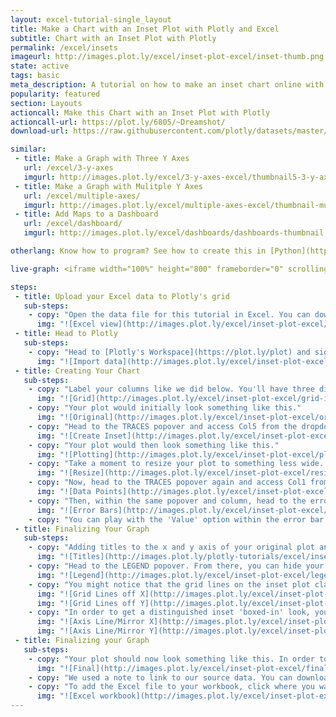 ```yaml
---
layout: excel-tutorial-single_layout
title: Make a Chart with an Inset Plot with Plotly and Excel
subtitle: Chart with an Inset Plot with Plotly
permalink: /excel/insets
imageurl: http://images.plot.ly/excel/inset-plot-excel/inset-thumb.png
state: active
tags: basic
meta_description: A tutorial on how to make an inset chart online with Excel. Follow our step-by-step tutorial to make an inset chart for free and online with Plotly.
popularity: featured
section: Layouts
actioncall: Make this Chart with an Inset Plot with Plotly
actioncall-url: https://plot.ly/6805/~Dreamshot/
download-url: https://raw.githubusercontent.com/plotly/datasets/master/inset.csv

similar:
 - title: Make a Graph with Three Y Axes
   url: /excel/3-y-axes
   imgurl: http://images.plot.ly/excel/3-y-axes-excel/thumbnail5-3-y-axes.png
 - title: Make a Graph with Mulitple Y Axes
   url: /excel/multiple-axes/
   imgurl: http://images.plot.ly/excel/multiple-axes-excel/thumbnail-multiple-axes.png
 - title: Add Maps to a Dashboard
   url: /excel/dashboard/
   imgurl: http://images.plot.ly/excel/dashboards/dashboards-thumbnail.png

otherlang: Know how to program? See how to create this in [Python](https://plot.ly/python/insets/) or [R](https://plot.ly/r/insets/).

live-graph: <iframe width="100%" height="800" frameborder="0" scrolling="no" src="https://plot.ly/~jackp/15148.embed"></iframe>

steps:
 - title: Upload your Excel data to Plotly's grid
   sub-steps:
    - copy: "Open the data file for this tutorial in Excel. You can download the file here in [CSV format](https://raw.githubusercontent.com/plotly/datasets/master/inset.csv)"
      img: "![Excel view](http://images.plot.ly/excel/inset-plot-excel/excel-view-insets.png)"
 - title: Head to Plotly
   sub-steps:
    - copy: "Head to [Plotly's Workspace](https://plot.ly/plot) and sign into your free Plotly account. Go to 'Import,' click 'Upload a file,' then choose your Excel file to upload. Your Excel file will now open in Plotly's grid. For more about Plotly's grid, see [this tutorial](help.plot.ly/add-data-to-the-plotly-grid/)"
      img: "![Import data](http://images.plot.ly/excel/inset-plot-excel/import.png)"
 - title: Creating Your Chart
   sub-steps:
    - copy: "Label your columns like we did below. You'll have three different x-y datasets (margin of error, photon density/energy, electron energy/density). Select 'Line plots' from the MAKE A PLOT menu and then click line plot in the bottom left."
      img: "![Grid](http://images.plot.ly/excel/inset-plot-excel/grid-inset-plot.png)"
    - copy: "Your plot would initially look something like this."
      img: "![Original](http://images.plot.ly/excel/inset-plot-excel/original-inset-plot.png)"
    - copy: "Head to the TRACES popover and access Col5 from the dropdown menu. From 'Axes' you'll want to click New Axis/Subplot bar. From New Axis/Subplot you'll want to click 'Inset' under New Subplot."
      img: "![Create Inset](http://images.plot.ly/excel/inset-plot-excel/create-inset-inset-plot.png)"
    - copy: "Your plot would then look something like this."
      img: "![Plotting](http://images.plot.ly/excel/inset-plot-excel/plotting-inset-plot.png)"
    - copy: "Take a moment to resize your plot to something less wide. A width of 800 and a height of 600 seems reasonable. Head to the layout menu to do this."
      img: "![Resize](http://images.plot.ly/excel/inset-plot-excel/resize-inset-plot.png)"
    - copy: "Now, head to the TRACES popover again and access Col1 from the dropdown menu. For these data points, you'll want to remove the line from the marker. This will get you a plot closer to our version."
      img: "![Data Points](http://images.plot.ly/excel/inset-plot-excel/data-inset-plot.png)"
    - copy: "Then, within the same popover and column, head to the error bar menu. Show both the x and y error bars. You'll immediately notice the change on your graph."
      img: "![Error Bars](http://images.plot.ly/excel/inset-plot-excel/error-bars-inset-plot.png)"
    - copy: "You can play with the 'Value' option within the error bar menu to get the bars to a length of your liking."
 - title: Finalizing Your Graph
   sub-steps:
    - copy: "Adding titles to the x and y axis of your original plot and inset plot are important, as is an overall title for your plot. After titling your plot, it should look something like this."
      img: "![Titles](http://images.plot.ly/plotly-tutorials/excel/inset-plot-excel/title-inset-plot.png)"
    - copy: "Head to the LEGEND popover. From there, you can hide your legend; it isn't really an important part of this graph."
      img: "![Legend](http://images.plot.ly/excel/inset-plot-excel/legend-inset-plot.png)"
    - copy: "You might notice that the grid lines on the inset plot clash with the grid lines of your original plot. Head to the AXES popover, then select X Axis 2 (Y Axis 2) from the drop down menu. Head to 'lines' and turn the grid lines off."
      img: "![Grid Lines off X](http://images.plot.ly/excel/inset-plot-excel/grid-lines-x-inset-plot.png)"
      img: "![Grid Lines off Y](http://images.plot.ly/excel/inset-plot-excel/grid-lines-y-inset-plot.png)"
    - copy: "In order to get a distinguished inset 'boxed-in' look, you can turn the Axis line and Mirror on in the case of X Axis 2 (Y Axis 2) and also turn the Zero line off in both cases."
      img: "![Axis Line/Mirror X](http://images.plot.ly/excel/inset-plot-excel/mirror-x-inset-plot.png)"
      img: "![Axis Line/Mirror Y](http://images.plot.ly/excel/inset-plot-excel/mirror-y-inset-plot.png)"
 - title: Finalizing your Graph
   sub-steps:
    - copy: "Your plot should now look something like this. In order to get the graph at the top of the tutorial, you’ll need to style it a little more."
      img: "![Final](http://images.plot.ly/excel/inset-plot-excel/final-inset-plot.png)"
    - copy: "We used a note to link to our source data. You can download your finished Plotly graph to embed in your Excel workbook. We also recommend including the Plotly link to the graph inside your Excel workbook for easy access to the interactive Plotly version. Get the link to your graph by clicking the 'Share' button. Download an image of your Plotly graph by clicking EXPORT on the toolbar."
    - copy: "To add the Excel file to your workbook, click where you want to insert the picture inside Excel. On the INSERT tab inside Excel, in the ILLUSTRATIONS group, click PICTURE. Locate the Plotly graph image that you downloaded and then double-click it. Notice that we also copy-pasted the Plotly graph link in a cell for easy access to the interactive Plotly version."
      img: "![Excel workbook](http://images.plot.ly/excel/inset-plot-excel/excel-inset-plot.png)"
---
```

